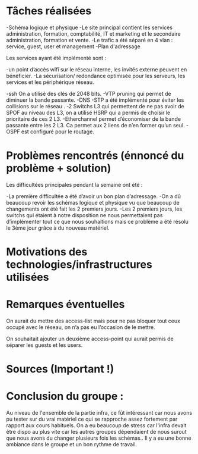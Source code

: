 # Tâches réalisées

-Schéma logique et physique
-Le site principal contient les services administration, formation, comptabilité, IT et marketing et le secondaire administration,
formation et vente.
-Le trafic a été séparé en 4 vlan : service, guest, user et management
-Plan d'adressage

Les services ayant été implémenté sont :

-un point d’accès wifi sur le réseau interne, les invités externe peuvent en bénéficier.
-La sécurisation/ redondance optimisée pour les serveurs, les services et les périphérique réseau.


-ssh On a utilisé des clés de 2048 bits.
-VTP pruning qui permet de diminuer la bande passante. 
-DNS
-STP a été implémenté pour éviter les collisions sur le réseau .
-2 Switchs L3 qui permettent de ne pas avoir de SPOF au niveau des L3, on a utilisé HSRP qui a permis de choisir le prioritaire 
de ces 2 L3.
-Etherchannel permet d’économiser de la bande passante entre les 2 L3. Ca permet aux 2 liens de n’en former qu’un seul.
-OSPF est configuré pour le routage.


# Problèmes rencontrés (énnoncé du problème + solution)

Les difficultées principales pendant la semaine ont été :

-La première difficultée a été d’avoir un bon plan d’adressage.
-On a dû beaucoup revoir les schémas logique et physique vu que beaucoup de changements ont été fait les 2 premiers jours.
-Les 2 premiers jours, les switchs qui étaient à notre disposition ne nous permettaient pas d’implémenter tout ce que nous souhaitions mais ce problème a été résolu le 3ème  jour grâce à du nouveau matériel.


# Motivations des technologies/infrastructures utilisées

# Remarques éventuelles

On aurait du mettre des access-list mais pour ne pas bloquer tout ceux occupé avec le réseau, on n’a pas eu l’occasion de le mettre.

On souhaitait ajouter un deuxième access-point qui aurait permis de séparer les guests et les users.


# Sources (Important !)

# Conclusion du groupe : 

Au niveau de l'ensemble de la partie infra, ce fût intéressant car nous avons pu tester sur du vrai matériel
ce qui se rapproche assez fortement par rapport aux cours habituels.
On a eu beaucoup de stress car l'infra devait être dispo au plus vite car les autres groupes dépendaient de nous surout que nous 
avons du changer plusieurs fois les schémas..
Il y a eu une bonne ambiance dans le groupe et un bon rythme de travail.


